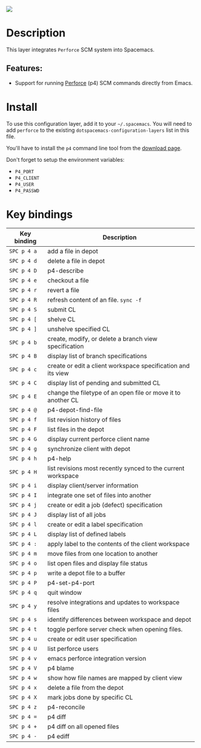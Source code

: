 ![](img/p4.png)

Description
===========

This layer integrates `Perforce` SCM system into Spacemacs.

Features:
---------

-   Support for running [Perforce](https://www.perforce.com/) (p4) SCM
    commands directly from Emacs.

Install
=======

To use this configuration layer, add it to your `~/.spacemacs`. You will
need to add `perforce` to the existing
`dotspacemacs-configuration-layers` list in this file.

You'll have to install the `p4` command line tool from the [download
page](https://www.perforce.com/downloads/helix).

Don't forget to setup the environment variables:

-   `P4_PORT`
-   `P4_CLIENT`
-   `P4_USER`
-   `P4_PASSWD`

Key bindings
============

| Key binding | Description                                                  |
|-------------|--------------------------------------------------------------|
| `SPC p 4 a` | add a file in depot                                          |
| `SPC p 4 d` | delete a file in depot                                       |
| `SPC p 4 D` | p4-describe                                                  |
| `SPC p 4 e` | checkout a file                                              |
| `SPC p 4 r` | revert a file                                                |
| `SPC p 4 R` | refresh content of an file. `sync -f`                        |
| `SPC p 4 S` | submit CL                                                    |
| `SPC p 4 [` | shelve CL                                                    |
| `SPC p 4 ]` | unshelve specified CL                                        |
| `SPC p 4 b` | create, modify, or delete a branch view specification        |
| `SPC p 4 B` | display list of branch specifications                        |
| `SPC p 4 c` | create or edit a client workspace specification and its view |
| `SPC p 4 C` | display list of pending and submitted CL                     |
| `SPC p 4 E` | change the filetype of an open file or move it to another CL |
| `SPC p 4 @` | p4-depot-find-file                                           |
| `SPC p 4 f` | list revision history of files                               |
| `SPC p 4 F` | list files in the depot                                      |
| `SPC p 4 G` | display current perforce client name                         |
| `SPC p 4 g` | synchronize client with depot                                |
| `SPC p 4 h` | p4-help                                                      |
| `SPC p 4 H` | list revisions most recently synced to the current workspace |
| `SPC p 4 i` | display client/server information                            |
| `SPC p 4 I` | integrate one set of files into another                      |
| `SPC p 4 j` | create or edit a job (defect) specification                  |
| `SPC p 4 J` | display list of all jobs                                     |
| `SPC p 4 l` | create or edit a label specification                         |
| `SPC p 4 L` | display list of defined labels                               |
| `SPC p 4 :` | apply label to the contents of the client workspace          |
| `SPC p 4 m` | move files from one location to another                      |
| `SPC p 4 o` | list open files and display file status                      |
| `SPC p 4 p` | write a depot file to a buffer                               |
| `SPC p 4 P` | p4-set-p4-port                                               |
| `SPC p 4 q` | quit window                                                  |
| `SPC p 4 y` | resolve integrations and updates to workspace files          |
| `SPC p 4 s` | identify differences between workspace and depot             |
| `SPC p 4 t` | toggle perfore server check when opening files.              |
| `SPC p 4 u` | create or edit user specification                            |
| `SPC p 4 U` | list perforce users                                          |
| `SPC p 4 v` | emacs perforce integration version                           |
| `SPC p 4 V` | p4 blame                                                     |
| `SPC p 4 w` | show how file names are mapped by client view                |
| `SPC p 4 x` | delete a file from the depot                                 |
| `SPC p 4 X` | mark jobs done by specific CL                                |
| `SPC p 4 z` | p4-reconcile                                                 |
| `SPC p 4 =` | p4 diff                                                      |
| `SPC p 4 +` | p4 diff on all opened files                                  |
| `SPC p 4 -` | p4 ediff                                                     |
